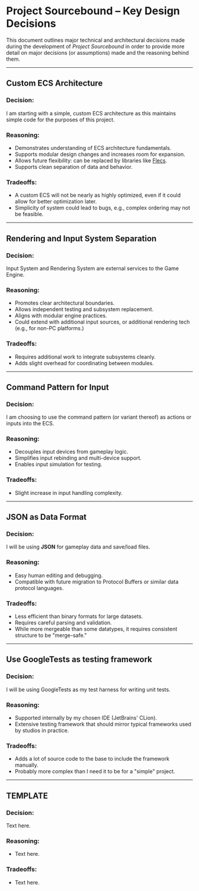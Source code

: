 # Project Sourcebound – Key Design Decisions

This document outlines major technical and architectural decisions made during the development of _Project Sourcebound_ in order to provide more detail on major decisions (or assumptions) made and the reasoning behind them.

---
## Custom ECS Architecture

### Decision:
I am starting with a simple, custom ECS architecture as this maintains simple code for the purposes of this project. 
### Reasoning:
- Demonstrates understanding of ECS architecture fundamentals.
- Supports modular design changes and increases room for expansion.
- Allows future flexibility: can be replaced by libraries like [Flecs](https://www.flecs.dev/flecs/).   
- Supports clean separation of data and behavior.
### Tradeoffs:
- A custom ECS will not be nearly as highly optimized, even if it could allow for better optimization later.
- Simplicity of system could lead to bugs, e.g., complex ordering may not be feasible.
---
## Rendering and Input System Separation

### Decision:  
Input System and Rendering System are external services to the Game Engine.
### Reasoning:  
- Promotes clear architectural boundaries.
- Allows independent testing and subsystem replacement.
- Aligns with modular engine practices.
- Could extend with additional input sources, or additional rendering tech (e.g., for non-PC platforms.)
### Tradeoffs:  
- Requires additional work to integrate subsystems cleanly.
- Adds slight overhead for coordinating between modules.
---
## Command Pattern for Input

### Decision:
I am choosing to use the command pattern (or variant thereof) as actions or inputs into the ECS.
### Reasoning:
- Decouples input devices from gameplay logic.
- Simplifies input rebinding and multi-device support.
- Enables input simulation for testing.
### Tradeoffs:
- Slight increase in input handling complexity.
---
## JSON as Data Format

### Decision:  
I will be using **JSON** for gameplay data and save/load files.
### Reasoning:  
- Easy human editing and debugging.
- Compatible with future migration to Protocol Buffers or similar data protocol languages.
### Tradeoffs:  
- Less efficient than binary formats for large datasets.
- Requires careful parsing and validation.
- While more mergeable than some datatypes, it requires consistent structure to be "merge-safe."
---
## Use GoogleTests as testing framework

### Decision:  
I will be using GoogleTests as my test harness for writing unit tests.
### Reasoning:  
- Supported internally by my chosen IDE (JetBrains' CLion).
- Extensive testing framework that should mirror typical frameworks used by studios in practice.
### Tradeoffs:  
- Adds a lot of source code to the base to include the framework manually.
- Probably more complex than I need it to be for a "simple" project.
---
## TEMPLATE

### Decision:  
Text here.
### Reasoning:  
- Text here.
### Tradeoffs:  
- Text here.